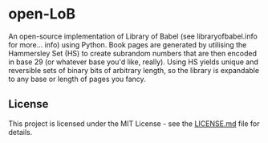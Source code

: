 # open-LoB
An open-source implementation of Library of Babel (see libraryofbabel.info for more... info) using Python. Book pages are generated by utilising the Hammersley Set (HS) to create subrandom numbers that are then encoded in base 29 (or whatever base you'd like, really). Using HS yields unique and reversible sets of binary bits of arbitrary length, so the library is expandable to any base or length of pages you fancy.

## License
This project is licensed under the MIT License - see the [LICENSE.md](LICENSE.md) file for details.